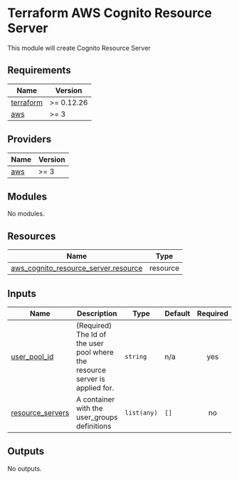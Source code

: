 # Terraform AWS Cognito Resource Server

This module will create Cognito Resource Server

<!-- BEGINNING OF PRE-COMMIT-TERRAFORM DOCS HOOK -->
## Requirements

| Name | Version |
|------|---------|
| <a name="requirement_terraform"></a> [terraform](#requirement\_terraform) | >= 0.12.26 |
| <a name="requirement_aws"></a> [aws](#requirement\_aws) | >= 3 |

## Providers

| Name | Version |
|------|---------|
| <a name="provider_aws"></a> [aws](#provider\_aws) | >= 3 |

## Modules

No modules.

## Resources

| Name | Type |
|------|------|
| [aws_cognito_resource_server.resource](https://registry.terraform.io/providers/hashicorp/aws/latest/docs/resources/cognito_resource_server) | resource |

## Inputs

| Name | Description | Type | Default | Required |
|------|-------------|------|---------|:--------:|
| <a name="input_user_pool_id"></a> [user\_pool\_id](#input\_user\_pool\_id) | (Required) The Id of the user pool where the resource server is applied for. | `string` | n/a | yes |
| <a name="input_resource_servers"></a> [resource\_servers](#input\_resource\_servers) | A container with the user\_groups definitions | `list(any)` | `[]` | no |

## Outputs

No outputs.

<!-- END OF PRE-COMMIT-TERRAFORM DOCS HOOK -->
